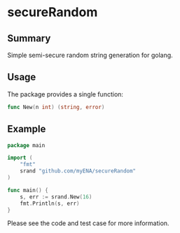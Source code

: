 # secureRandom

## Summary

Simple semi-secure random string generation for golang.


## Usage

The package provides a single function:
```go
func New(n int) (string, error)
```

## Example

```go
package main

import (
	"fmt"
	srand "github.com/myENA/secureRandom"
)

func main() {
	s, err := srand.New(16)
	fmt.Println(s, err)
}
```

Please see the code and test case for more information.